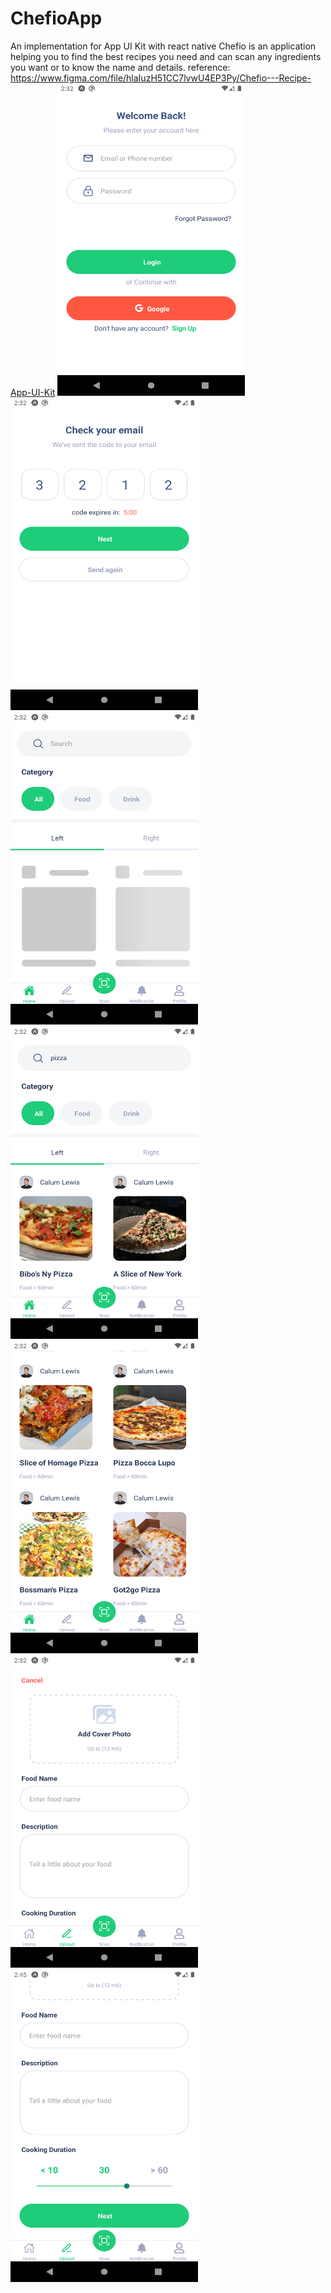 # ChefioApp
An implementation for App UI Kit with react native
Chefio is an application helping you to find the best recipes you need and can scan any ingredients you want or to
know the name and details.
reference: https://www.figma.com/file/hlaIuzH51CC7lvwU4EP3Py/Chefio---Recipe-App-UI-Kit
<img src="https://github.com/DanielSameh/ChefioApp/blob/master/assets/Screenshot_1617841922.png" alt="Girl in a jacket" width="300" height="500">
<img src="https://github.com/DanielSameh/ChefioApp/blob/master/assets/Screenshot_1617841934.png" alt="Girl in a jacket" width="300" height="500">
<img src="https://github.com/DanielSameh/ChefioApp/blob/master/assets/Screenshot_1617841937.png" alt="Girl in a jacket" width="300" height="500">
<img src="https://github.com/DanielSameh/ChefioApp/blob/master/assets/Screenshot_1617841945.png" alt="Girl in a jacket" width="300" height="500">
<img src="https://github.com/DanielSameh/ChefioApp/blob/master/assets/Screenshot_1617841954.png" alt="Girl in a jacket" width="300" height="500">
<img src="https://github.com/DanielSameh/ChefioApp/blob/master/assets/Screenshot_1617841970.png" alt="Girl in a jacket" width="300" height="500">
<img src="https://github.com/DanielSameh/ChefioApp/blob/master/assets/Screenshot_1617842702.png" alt="Girl in a jacket" width="300" height="500">
